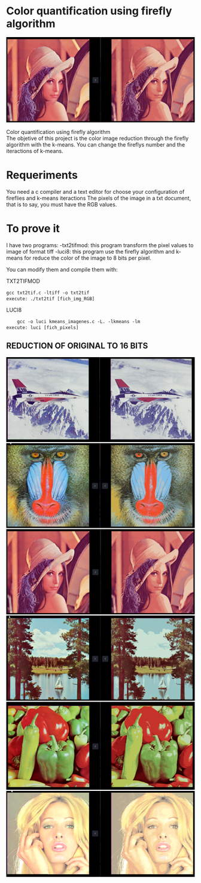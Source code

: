 # Color quantification using firefly algorithm
![alt tag](https://github.com/ivancarras/color-quantification-firefly-algorithm/blob/master/lenna_reduction.PNG)

Color quantification using firefly algorithm  
The objetive of this project is the color image reduction through the firefly algorithm with the k-means. 
You can change the fireflys number and the iteractions of k-means.

# Requeriments
You need a c compiler and a text editor for choose your configuration of fireflies and k-means iteractions
The pixels of the image in a txt document, that is to say, you must have the RGB values.

# To prove it
I have two programs:
-txt2tifmod: this program transform the pixel values to image of format tiff
-luci8: this program use the firefly algorithm and k-means for reduce the color of the image to 8 bits per pixel.

You can modify them and compile them with:

  TXT2TIFMOD
  
  	gcc txt2tif.c -ltiff -o txt2tif
	execute: ./txt2tif [fich_img_RGB] 
  LUCI8
  
    	gcc -o luci kmeans_imagenes.c -L. -lkmeans -lm
	execute: luci [fich_pixels]
## REDUCTION OF ORIGINAL TO 16 BITS
![alt tag](https://github.com/ivancarras/color-quantification-firefly-algorithm/blob/master/plane_reduction.PNG)
![alt tag](https://github.com/ivancarras/color-quantification-firefly-algorithm/blob/master/monkey_reduction.PNG)
![alt tag](https://github.com/ivancarras/color-quantification-firefly-algorithm/blob/master/lenna_reduction.PNG)
![alt tag](https://github.com/ivancarras/color-quantification-firefly-algorithm/blob/master/lake_reduction.PNG)
![alt tag](https://github.com/ivancarras/color-quantification-firefly-algorithm/blob/master/Peppers_reduction.PNG)
![alt tag](https://github.com/ivancarras/color-quantification-firefly-algorithm/blob/master/blonde_girl_reduction.PNG)
